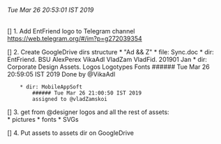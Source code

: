 ###### Tue Mar 26 20:53:01 IST 2019

[] 1. Add EntFriend logo to Telegram channel  
    https://web.telegram.org/#/im?p=g272039354

[] 2. Create GoogleDrive dirs structure 
    * "Ad && Z"
        * file: Sync.doc
        * dir: EntFriend. BSU AlexPerex VikaAdl VladZam VladFid. 201901 Jan
        * dir: Corporate Design Assets. Logos Logotypes Fonts
    ###### Tue Mar 26 20:59:05 IST 2019
    Done by @VikaAdl

        * dir: MobileAppSoft
            ###### Tue Mar 26 21:00:50 IST 2019
            assigned to @vladZamskoi  

[] 3. get from @designer logos and all the rest of assets:  
    * pictures 
    * fonts 
    * SVGs  

[] 4. Put assets to assets dir on GoogleDrive  